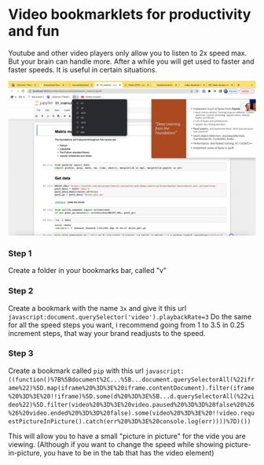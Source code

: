 # Video bookmarklets for productivity and fun

Youtube and other video players only allow you to listen to 2x speed max. But your brain can handle more. After a while you will get used to faster and faster speeds. It is useful in certain situations.

![Screenshot](screenshot.png)

### Step 1
Create a folder in your bookmarks bar, called "v"

### Step 2
Create a bookmark with the name `3x` and give it this url `javascript:document.querySelector('video').playbackRate=3`
Do the same for all the speed steps you want, i recommend going from 1 to 3.5 in 0.25 increment steps, that way your brand readjusts to the speed.

### Step 3
Create a bookmark called `pip` with this url `javascript:((function()%7B%5Bdocument%2C...%5B...document.querySelectorAll(%22iframe%22)%5D.map(iframe%20%3D%3E%20iframe.contentDocument).filter(iframe%20%3D%3E%20!!iframe)%5D.some(d%20%3D%3E%5B...d.querySelectorAll(%22video%22)%5D.filter(video%20%3D%3E%20video.paused%20%3D%3D%20false%20%26%26%20video.ended%20%3D%3D%20false).some(video%20%3D%3E%20!!video.requestPictureInPicture().catch(err%20%3D%3E%20console.log(err))))%7D)())`

This will allow you to have a small "picture in picture" for the vide you are viewing.
(Although if you want to change the speed while showing picture-in-picture, you have to be in the tab that has the video element)
